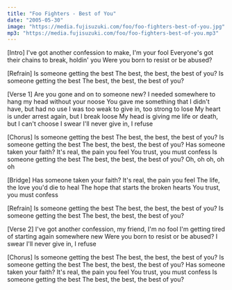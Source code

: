 ```yaml
---
title: "Foo Fighters - Best of You"
date: "2005-05-30"
image: "https://media.fujisuzuki.com/foo/foo-fighters-best-of-you.jpg"
mp3: "https://media.fujisuzuki.com/foo/foo-fighters-best-of-you.mp3"
---
```


[Intro]
I've got another confession to make, I'm your fool
Everyone's got their chains to break, holdin' you
Were you born to resist or be abused?

[Refrain]
Is someone getting the best
The best, the best, the best of you?
Is someone getting the best
The best, the best, the best of you?

[Verse 1]
Are you gone and on to someone new?
I needed somewhere to hang my head without your noose
You gave me something that I didn't have, but had no use
I was too weak to give in, too strong to lose
My heart is under arrest again, but I break loose
My head is giving me life or death, but I can't choose
I swear I'll never give in, I refuse

[Chorus]
Is someone getting the best
The best, the best, the best of you?
Is someone getting the best
The best, the best, the best of you?
Has someone taken your faith?
It's real, the pain you feel
You trust, you must confess
Is someone getting the best
The best, the best, the best of you?
Oh, oh oh, oh oh


[Bridge]
Has someone taken your faith?
It's real, the pain you feel
The life, the love you'd die to heal
The hope that starts the broken hearts
You trust, you must confess

[Refrain]
Is someone getting the best
The best, the best, the best of you?
Is someone getting the best
The best, the best, the best of you?

[Verse 2]
I've got another confession, my friend, I'm no fool
I'm getting tired of starting again somewhere new
Were you born to resist or be abused?
I swear I'll never give in, I refuse

[Chorus]
Is someone getting the best
The best, the best, the best of you?
Is someone getting the best
The best, the best, the best of you?
Has someone taken your faith?
It's real, the pain you feel
You trust, you must confess
Is someone getting the best
The best, the best, the best of you?